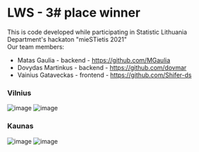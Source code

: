 # LWS - 3# place winner <br>
This is code developed while participating in Statistic Lithuania Department's hackaton "mieSTietis 2021" <br>
Our team members: <br>
 - Matas Gaulia - backend - https://github.com/MGaulia <br>
 - Dovydas Martinkus - backend - https://github.com/dovmar <br>
 - Vainius Gataveckas - frontend - https://github.com/Shifer-ds <br>
 
 ### Vilnius
![image](https://user-images.githubusercontent.com/39590298/142043478-940c4585-ab36-492e-a0ab-944c4ca2354b.png)
![image](https://user-images.githubusercontent.com/39590298/142043502-b942fffb-3b15-484e-a14b-113bfb270998.png)
 ### Kaunas
![image](https://user-images.githubusercontent.com/39590298/142043512-39103826-e9ab-4b80-be61-d4c85bfa457e.png)
![image](https://user-images.githubusercontent.com/39590298/142043524-de2974c0-9ef7-4814-8c40-dba90df73d31.png)
